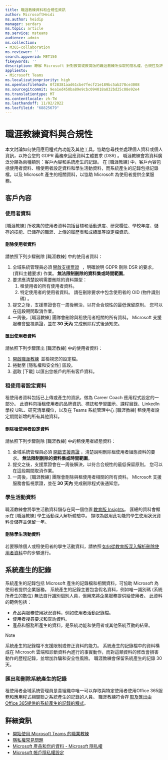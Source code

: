 ```yaml
---
title: 職涯教練資料和合規性資訊
author: MicrosoftHeidi
ms.author: heidip
manager: serdars
ms.topic: article
ms.service: msteams
audience: admin
ms.collection:
- M365-collaboration
ms.reviewer: ''
search.appverid: MET150
f1keywords: ''
description: 瞭解 Microsoft 針對教育或教育版的職涯教練所採取的隱私權、合規性及許可權措施。
appliesto:
- Microsoft Teams
ms.localizationpriority: high
ms.openlocfilehash: 0f28381aad61cbe7fecf21e189bc5ab278ce3008
ms.sourcegitcommit: 9ea1ed450ba89e9cbc094018a832bd25c08e92e4
ms.translationtype: MT
ms.contentlocale: zh-TW
ms.lasthandoff: 11/02/2022
ms.locfileid: "68825679"
---
```

# <a name="career-coach-data-and-compliance"></a>職涯教練資料與合規性

本文討論如何使用應用程式內功能及其他工具，協助您尋找並處理個人資料或個人資訊，以符合您的 GDPR 義務來回應資料主體要求 (DSR) 。 職涯教練會將資料廣泛分類為兩種類別：客戶內容和系統產生的記錄。 在 [職涯教練] 中，客戶內容包括使用者資料、租使用者設定資料和學生活動資料，而系統產生的記錄包括記錄檔，以及 Microsoft 產生的相關資料，以協助 Microsoft 為使用者提供企業服務。

## <a name="customer-content"></a>客戶內容

### <a name="user-data"></a>使用者資料

[職涯教練] 所收集的使用者資料包括目標和活動進度、研究欄位、學校年度、儲存的技能、已儲存的職涯、上傳的履歷表和成績單等設定檔資訊。

#### <a name="deleting-user-data"></a>刪除使用者資料

請依照下列步驟刪除 [職涯教練] 中的使用者資料：

1. 全域系統管理員必須 [開啟支援票證](https://edusupport.microsoft.com/support?product_id=career_coach)   ，明確說明 GDPR 刪除 DSR 的要求， (資料主體要求) 作業。 **無法限制刪除的資料集或時間範圍**。
2. 要求應清楚說明需要刪除的資料類型：
    1. 租使用者的所有使用者資料。
    2. 特定使用者的使用者資料。 請在刪除要求中包含使用者的 OID (物件識別碼) 。
3. 提交之後，支援票證會在一周後解決，以符合合規性的最低保留原則。 您可以在這段期間取消作業。
4. 一周後，[職涯教練] 團隊會刪除與租使用者相關的所有資料。 Microsoft 支援服務會監視票證，並在 **30 天內** 完成刪除程式後通知您。

#### <a name="exporting-user-data"></a>匯出使用者資料

請依照下列步驟匯出 [職涯教練] 中的使用者資料：

1. [開啟職涯教練](https://aka.ms/Career_Coach_App)  並檢視您的設定檔。
1. 捲動至 [隱私權和安全性] 區段。
1. 選取 [下載] 以匯出您帳戶的所有客戶資料。

### <a name="tenant-configuration-data"></a>租使用者設定資料

租使用者資料包括已上傳或產生的資訊，做為 Career Coach 應用程式設定的一部分。 此資料包括租使用者的品牌資訊、標誌和學習圖示、課程目錄、LinkedIn學校 URL、研究清單欄位，以及在 Teams 系統管理中心 [職涯教練] 租使用者設定期間新增的所有其他資料。

#### <a name="deleting-tenant-configuration-data"></a>刪除租使用者設定資料

請依照下列步驟刪除 [職涯教練] 中的租使用者組態資料：

1. 全域系統管理員必須 [開啟支援票證](https://edusupport.microsoft.com/support?product_id=career_coach) ，清楚說明刪除租使用者組態資料的要求。 **無法限制刪除的資料集或時間範圍**。
1. 提交之後，支援票證會在一周後解決，以符合合規性的最低保留原則。 您可以在這段期間取消作業。
1. 一周後，[職涯教練] 團隊會刪除與租使用者相關的所有資料。 Microsoft 支援服務會監視票證，並在 **30 天內** 完成刪除程式後通知您。

### <a name="student-activity-data"></a>學生活動資料

職涯教練會將學生活動資料儲存在同一個位置 [教育版 Insights](class-insights.md)。 匯總的資料會顯示在 [職涯教練] 學生活動深入解析體驗中。 擷取為啟用此功能的學生使用狀況資料會儲存並保留一年。

#### <a name="deleting-student-activity-data"></a>刪除學生活動資料

若要移除個人或租使用者的學生活動資料，請依照 [如何從教育版深入解析刪除使用者資料](class-insights.md#how-to-delete-user-data-from-education-insights)中的步驟進行。

## <a name="system-generated-logs"></a>系統產生的記錄

系統產生的記錄包括 Microsoft 產生的記錄檔和相關資料，可協助 Microsoft 為使用者提供企業服務。 系統產生的記錄主要包含假名資料，例如唯一識別碼 (系統所產生的數位) 無法自行識別個別人員，但用來將企業服務提供給使用者。 此資料的範例包括：

- 產品與服務使用狀況資料，例如使用者活動記錄檔。
- 使用者搜尋要求和查詢資料。
- 產品和服務所產生的資料，是系統功能和使用者或其他系統互動的結果。

> [!NOTE]
> 系統產生的記錄檔不支援限制或修正資料的能力。 系統產生的記錄檔中的資料構成在 Microsoft 雲端和診斷資料內進行的事實動作，而對這類資料的修改會損害動作的歷程記錄，並增加詐騙和安全性風險。 職涯教練會保留系統產生的記錄 30 天。

### <a name="exporting-and-deleting-system-generated-logs"></a>匯出和刪除系統產生的記錄

租使用者全域系統管理員是貴組織中唯一可以存取與特定使用者使用Office 365服務和應用程式相關聯之系統產生的記錄的人員。 職涯教練符合存 [取及匯出由Office 365提供的系統產生的記錄的程式](https://learn.microsoft.com/compliance/regulatory/gdpr-dsr-Office365#accessing-and-exporting-system-generated-logs)。

## <a name="more-information"></a>詳細資訊

- [開始使用 Microsoft Teams 的職業教練](career-coach.md)
- [隱私權常見問題](https://privacy.microsoft.com/faq)
- [Microsoft 產品和您的資料 - Microsoft 隱私權](https://privacy.microsoft.com/privacy-in-our-products)
- [Microsoft 帳戶隱私權設定](https://account.microsoft.com/account/privacy?refd=privacy.microsoft.com&ru=https%3A%2F%2Faccount.microsoft.com%2Fprivacy%2F%3Frefd%3Dprivacy.microsoft.com&destrt=privacy-dashboard)

